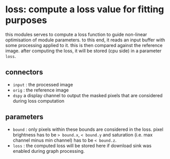 # loss: compute a loss value for fitting purposes

this modules serves to compute a loss function to guide non-linear optimisation
of module parameters. to this end, it reads an input buffer with some processing applied
to it. this is then compared against the reference image.
after computing the loss, it will be stored (cpu side) in a parameter `loss`.

## connectors

* `input` : the processed image
* `orig` : the reference image
* `dspy` a display channel to output the masked pixels that are considered during loss computation

## parameters

* `bound` : only pixels within these bounds are considered in the loss. pixel brightness has to be `> bound.x`, `< bound.y` and saturation (i.e. max channel minus min channel) has to be `< bound.z`.
* `loss` : the computed loss will be stored here if download sink was enabled during graph processing.

